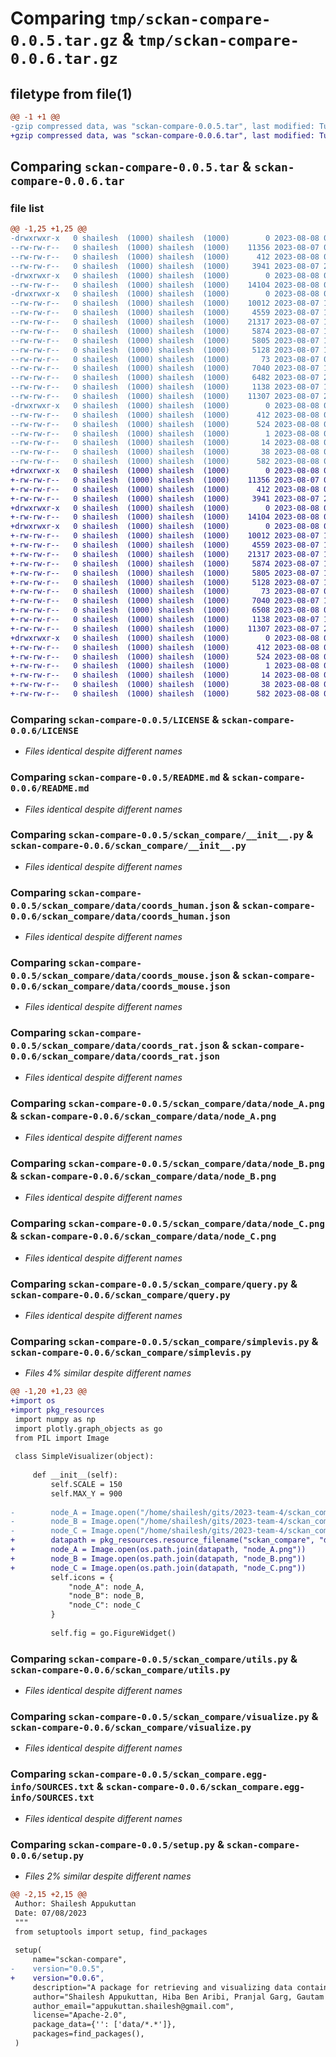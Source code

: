 # Comparing `tmp/sckan-compare-0.0.5.tar.gz` & `tmp/sckan-compare-0.0.6.tar.gz`

## filetype from file(1)

```diff
@@ -1 +1 @@
-gzip compressed data, was "sckan-compare-0.0.5.tar", last modified: Tue Aug  8 00:18:06 2023, max compression
+gzip compressed data, was "sckan-compare-0.0.6.tar", last modified: Tue Aug  8 00:25:50 2023, max compression
```

## Comparing `sckan-compare-0.0.5.tar` & `sckan-compare-0.0.6.tar`

### file list

```diff
@@ -1,25 +1,25 @@
-drwxrwxr-x   0 shailesh  (1000) shailesh  (1000)        0 2023-08-08 00:18:06.837507 sckan-compare-0.0.5/
--rw-rw-r--   0 shailesh  (1000) shailesh  (1000)    11356 2023-08-07 08:19:50.000000 sckan-compare-0.0.5/LICENSE
--rw-rw-r--   0 shailesh  (1000) shailesh  (1000)      412 2023-08-08 00:18:06.837507 sckan-compare-0.0.5/PKG-INFO
--rw-rw-r--   0 shailesh  (1000) shailesh  (1000)     3941 2023-08-07 23:54:51.000000 sckan-compare-0.0.5/README.md
-drwxrwxr-x   0 shailesh  (1000) shailesh  (1000)        0 2023-08-08 00:18:06.837507 sckan-compare-0.0.5/sckan_compare/
--rw-rw-r--   0 shailesh  (1000) shailesh  (1000)    14104 2023-08-08 00:08:37.000000 sckan-compare-0.0.5/sckan_compare/__init__.py
-drwxrwxr-x   0 shailesh  (1000) shailesh  (1000)        0 2023-08-08 00:18:06.837507 sckan-compare-0.0.5/sckan_compare/data/
--rw-rw-r--   0 shailesh  (1000) shailesh  (1000)    10012 2023-08-07 19:02:28.000000 sckan-compare-0.0.5/sckan_compare/data/coords_human.json
--rw-rw-r--   0 shailesh  (1000) shailesh  (1000)     4559 2023-08-07 15:59:15.000000 sckan-compare-0.0.5/sckan_compare/data/coords_mouse.json
--rw-rw-r--   0 shailesh  (1000) shailesh  (1000)    21317 2023-08-07 19:02:28.000000 sckan-compare-0.0.5/sckan_compare/data/coords_rat.json
--rw-rw-r--   0 shailesh  (1000) shailesh  (1000)     5874 2023-08-07 18:10:35.000000 sckan-compare-0.0.5/sckan_compare/data/node_A.png
--rw-rw-r--   0 shailesh  (1000) shailesh  (1000)     5805 2023-08-07 18:09:42.000000 sckan-compare-0.0.5/sckan_compare/data/node_B.png
--rw-rw-r--   0 shailesh  (1000) shailesh  (1000)     5128 2023-08-07 18:10:00.000000 sckan-compare-0.0.5/sckan_compare/data/node_C.png
--rw-rw-r--   0 shailesh  (1000) shailesh  (1000)       73 2023-08-07 09:47:01.000000 sckan-compare-0.0.5/sckan_compare/globals.py
--rw-rw-r--   0 shailesh  (1000) shailesh  (1000)     7040 2023-08-07 14:46:14.000000 sckan-compare-0.0.5/sckan_compare/query.py
--rw-rw-r--   0 shailesh  (1000) shailesh  (1000)     6482 2023-08-07 23:47:35.000000 sckan-compare-0.0.5/sckan_compare/simplevis.py
--rw-rw-r--   0 shailesh  (1000) shailesh  (1000)     1138 2023-08-07 15:11:05.000000 sckan-compare-0.0.5/sckan_compare/utils.py
--rw-rw-r--   0 shailesh  (1000) shailesh  (1000)    11307 2023-08-07 21:29:46.000000 sckan-compare-0.0.5/sckan_compare/visualize.py
-drwxrwxr-x   0 shailesh  (1000) shailesh  (1000)        0 2023-08-08 00:18:06.837507 sckan-compare-0.0.5/sckan_compare.egg-info/
--rw-rw-r--   0 shailesh  (1000) shailesh  (1000)      412 2023-08-08 00:18:06.000000 sckan-compare-0.0.5/sckan_compare.egg-info/PKG-INFO
--rw-rw-r--   0 shailesh  (1000) shailesh  (1000)      524 2023-08-08 00:18:06.000000 sckan-compare-0.0.5/sckan_compare.egg-info/SOURCES.txt
--rw-rw-r--   0 shailesh  (1000) shailesh  (1000)        1 2023-08-08 00:18:06.000000 sckan-compare-0.0.5/sckan_compare.egg-info/dependency_links.txt
--rw-rw-r--   0 shailesh  (1000) shailesh  (1000)       14 2023-08-08 00:18:06.000000 sckan-compare-0.0.5/sckan_compare.egg-info/top_level.txt
--rw-rw-r--   0 shailesh  (1000) shailesh  (1000)       38 2023-08-08 00:18:06.837507 sckan-compare-0.0.5/setup.cfg
--rw-rw-r--   0 shailesh  (1000) shailesh  (1000)      582 2023-08-08 00:17:08.000000 sckan-compare-0.0.5/setup.py
+drwxrwxr-x   0 shailesh  (1000) shailesh  (1000)        0 2023-08-08 00:25:50.215792 sckan-compare-0.0.6/
+-rw-rw-r--   0 shailesh  (1000) shailesh  (1000)    11356 2023-08-07 08:19:50.000000 sckan-compare-0.0.6/LICENSE
+-rw-rw-r--   0 shailesh  (1000) shailesh  (1000)      412 2023-08-08 00:25:50.211792 sckan-compare-0.0.6/PKG-INFO
+-rw-rw-r--   0 shailesh  (1000) shailesh  (1000)     3941 2023-08-07 23:54:51.000000 sckan-compare-0.0.6/README.md
+drwxrwxr-x   0 shailesh  (1000) shailesh  (1000)        0 2023-08-08 00:25:50.211792 sckan-compare-0.0.6/sckan_compare/
+-rw-rw-r--   0 shailesh  (1000) shailesh  (1000)    14104 2023-08-08 00:08:37.000000 sckan-compare-0.0.6/sckan_compare/__init__.py
+drwxrwxr-x   0 shailesh  (1000) shailesh  (1000)        0 2023-08-08 00:25:50.211792 sckan-compare-0.0.6/sckan_compare/data/
+-rw-rw-r--   0 shailesh  (1000) shailesh  (1000)    10012 2023-08-07 19:02:28.000000 sckan-compare-0.0.6/sckan_compare/data/coords_human.json
+-rw-rw-r--   0 shailesh  (1000) shailesh  (1000)     4559 2023-08-07 15:59:15.000000 sckan-compare-0.0.6/sckan_compare/data/coords_mouse.json
+-rw-rw-r--   0 shailesh  (1000) shailesh  (1000)    21317 2023-08-07 19:02:28.000000 sckan-compare-0.0.6/sckan_compare/data/coords_rat.json
+-rw-rw-r--   0 shailesh  (1000) shailesh  (1000)     5874 2023-08-07 18:10:35.000000 sckan-compare-0.0.6/sckan_compare/data/node_A.png
+-rw-rw-r--   0 shailesh  (1000) shailesh  (1000)     5805 2023-08-07 18:09:42.000000 sckan-compare-0.0.6/sckan_compare/data/node_B.png
+-rw-rw-r--   0 shailesh  (1000) shailesh  (1000)     5128 2023-08-07 18:10:00.000000 sckan-compare-0.0.6/sckan_compare/data/node_C.png
+-rw-rw-r--   0 shailesh  (1000) shailesh  (1000)       73 2023-08-07 09:47:01.000000 sckan-compare-0.0.6/sckan_compare/globals.py
+-rw-rw-r--   0 shailesh  (1000) shailesh  (1000)     7040 2023-08-07 14:46:14.000000 sckan-compare-0.0.6/sckan_compare/query.py
+-rw-rw-r--   0 shailesh  (1000) shailesh  (1000)     6508 2023-08-08 00:24:48.000000 sckan-compare-0.0.6/sckan_compare/simplevis.py
+-rw-rw-r--   0 shailesh  (1000) shailesh  (1000)     1138 2023-08-07 15:11:05.000000 sckan-compare-0.0.6/sckan_compare/utils.py
+-rw-rw-r--   0 shailesh  (1000) shailesh  (1000)    11307 2023-08-07 21:29:46.000000 sckan-compare-0.0.6/sckan_compare/visualize.py
+drwxrwxr-x   0 shailesh  (1000) shailesh  (1000)        0 2023-08-08 00:25:50.211792 sckan-compare-0.0.6/sckan_compare.egg-info/
+-rw-rw-r--   0 shailesh  (1000) shailesh  (1000)      412 2023-08-08 00:25:50.000000 sckan-compare-0.0.6/sckan_compare.egg-info/PKG-INFO
+-rw-rw-r--   0 shailesh  (1000) shailesh  (1000)      524 2023-08-08 00:25:50.000000 sckan-compare-0.0.6/sckan_compare.egg-info/SOURCES.txt
+-rw-rw-r--   0 shailesh  (1000) shailesh  (1000)        1 2023-08-08 00:25:50.000000 sckan-compare-0.0.6/sckan_compare.egg-info/dependency_links.txt
+-rw-rw-r--   0 shailesh  (1000) shailesh  (1000)       14 2023-08-08 00:25:50.000000 sckan-compare-0.0.6/sckan_compare.egg-info/top_level.txt
+-rw-rw-r--   0 shailesh  (1000) shailesh  (1000)       38 2023-08-08 00:25:50.215792 sckan-compare-0.0.6/setup.cfg
+-rw-rw-r--   0 shailesh  (1000) shailesh  (1000)      582 2023-08-08 00:25:47.000000 sckan-compare-0.0.6/setup.py
```

### Comparing `sckan-compare-0.0.5/LICENSE` & `sckan-compare-0.0.6/LICENSE`

 * *Files identical despite different names*

### Comparing `sckan-compare-0.0.5/README.md` & `sckan-compare-0.0.6/README.md`

 * *Files identical despite different names*

### Comparing `sckan-compare-0.0.5/sckan_compare/__init__.py` & `sckan-compare-0.0.6/sckan_compare/__init__.py`

 * *Files identical despite different names*

### Comparing `sckan-compare-0.0.5/sckan_compare/data/coords_human.json` & `sckan-compare-0.0.6/sckan_compare/data/coords_human.json`

 * *Files identical despite different names*

### Comparing `sckan-compare-0.0.5/sckan_compare/data/coords_mouse.json` & `sckan-compare-0.0.6/sckan_compare/data/coords_mouse.json`

 * *Files identical despite different names*

### Comparing `sckan-compare-0.0.5/sckan_compare/data/coords_rat.json` & `sckan-compare-0.0.6/sckan_compare/data/coords_rat.json`

 * *Files identical despite different names*

### Comparing `sckan-compare-0.0.5/sckan_compare/data/node_A.png` & `sckan-compare-0.0.6/sckan_compare/data/node_A.png`

 * *Files identical despite different names*

### Comparing `sckan-compare-0.0.5/sckan_compare/data/node_B.png` & `sckan-compare-0.0.6/sckan_compare/data/node_B.png`

 * *Files identical despite different names*

### Comparing `sckan-compare-0.0.5/sckan_compare/data/node_C.png` & `sckan-compare-0.0.6/sckan_compare/data/node_C.png`

 * *Files identical despite different names*

### Comparing `sckan-compare-0.0.5/sckan_compare/query.py` & `sckan-compare-0.0.6/sckan_compare/query.py`

 * *Files identical despite different names*

### Comparing `sckan-compare-0.0.5/sckan_compare/simplevis.py` & `sckan-compare-0.0.6/sckan_compare/simplevis.py`

 * *Files 4% similar despite different names*

```diff
@@ -1,20 +1,23 @@
+import os
+import pkg_resources
 import numpy as np
 import plotly.graph_objects as go
 from PIL import Image
 
 class SimpleVisualizer(object):
 
     def __init__(self):
         self.SCALE = 150
         self.MAX_Y = 900
 
-        node_A = Image.open("/home/shailesh/gits/2023-team-4/sckan_compare/data/node_A.png")
-        node_B = Image.open("/home/shailesh/gits/2023-team-4/sckan_compare/data/node_B.png")
-        node_C = Image.open("/home/shailesh/gits/2023-team-4/sckan_compare/data/node_C.png")
+        datapath = pkg_resources.resource_filename("sckan_compare", "data")
+        node_A = Image.open(os.path.join(datapath, "node_A.png"))
+        node_B = Image.open(os.path.join(datapath, "node_B.png"))
+        node_C = Image.open(os.path.join(datapath, "node_C.png"))
         self.icons = {
             "node_A": node_A,
             "node_B": node_B,
             "node_C": node_C
         }
 
         self.fig = go.FigureWidget()
```

### Comparing `sckan-compare-0.0.5/sckan_compare/utils.py` & `sckan-compare-0.0.6/sckan_compare/utils.py`

 * *Files identical despite different names*

### Comparing `sckan-compare-0.0.5/sckan_compare/visualize.py` & `sckan-compare-0.0.6/sckan_compare/visualize.py`

 * *Files identical despite different names*

### Comparing `sckan-compare-0.0.5/sckan_compare.egg-info/SOURCES.txt` & `sckan-compare-0.0.6/sckan_compare.egg-info/SOURCES.txt`

 * *Files identical despite different names*

### Comparing `sckan-compare-0.0.5/setup.py` & `sckan-compare-0.0.6/setup.py`

 * *Files 2% similar despite different names*

```diff
@@ -2,15 +2,15 @@
 Author: Shailesh Appukuttan
 Date: 07/08/2023
 """
 from setuptools import setup, find_packages
 
 setup(
     name="sckan-compare",
-    version="0.0.5",
+    version="0.0.6",
     description="A package for retrieving and visualizing data contained in     SCKAN (e.g., across species, relationship to spinal segments) to highlight similarities and differences in neuronal pathways",
     author="Shailesh Appukuttan, Hiba Ben Aribi, Pranjal Garg, Gautam Kumar",
     author_email="appukuttan.shailesh@gmail.com",
     license="Apache-2.0",
     package_data={'': ['data/*.*']},
     packages=find_packages(),
 )
```


